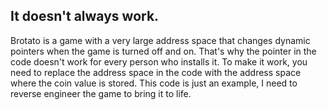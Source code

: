## It doesn't always work.

Brotato is a game with a very large address space that changes dynamic pointers when the game is turned off and on. That's why the pointer in the code doesn't work for every person who installs it. To make it work, you need to replace the address space in the code with the address space where the coin value is stored. This code is just an example, I need to reverse engineer the game to bring it to life.
